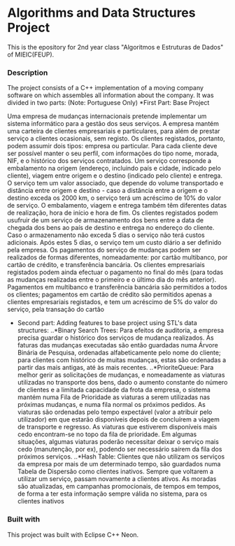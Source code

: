 # Algorithms and Data Structures Project
This is the epository for 2nd year class "Algoritmos e Estruturas de Dados"  of MIEIC(FEUP).

### Description
The project consists of a C++ implementation of a
moving company software on which assembles all information about the company. It was divided in two parts:
(Note: Portuguese Only)
*First Part: Base Project

Uma empresa de mudanças internacionais pretende implementar um sistema informático para a gestão dos seus
serviços. A empresa mantém uma carteira de clientes empresariais e particulares, para além de prestar serviço a
clientes ocasionais, sem registo. Os clientes registados, portanto, podem assumir dois tipos: empresa ou particular.
Para cada cliente deve ser possível manter o seu perfil, com informações do tipo nome, morada, NIF, e o histórico
dos serviços contratados.
Um serviço corresponde a embalamento na origem (endereço, incluindo país e cidade, indicado pelo cliente),
viagem entre origem e o destino (indicado pelo cliente) e entrega. O serviço tem um valor associado, que depende
do volume transportado e distância entre origem e destino - caso a distância entre a origem e o destino exceda os
2000 km, o serviço terá um acréscimo de 10% do valor de serviço. O embalamento, viagem e entrega também
têm diferentes datas de realização, hora de início e hora de fim.
Os clientes registados podem usufruir de um serviço de armazenamento dos bens entre a data de chegada dos bens
ao país de destino e entrega no endereço do cliente. Caso o armazenamento não exceda 5 dias o serviço não terá
custos adicionais. Após estes 5 dias, o serviço tem um custo diário a ser definido pela empresa.
Os pagamentos do serviço de mudanças podem ser realizados de formas diferentes, nomeadamente: por cartão
multibanco, por cartão de crédito, e transferência bancária. Os clientes empresariais registados podem ainda
efectuar o pagamento no final do mês (para todas as mudanças realizadas entre o primeiro e o último dia do mês
anterior). Pagamentos em multibanco e transferência bancária são permitidos a todos os clientes; pagamentos em
cartão de crédito são permitidos apenas a clientes empresariais registados, e tem um acréscimo de 5% do valor do
serviço, pela transação do cartão

* Second part: Adding features to base project using STL's data structures:
..*Binary Search Trees:
Para efeitos de auditoria, a empresa precisa guardar o histórico dos serviços de mudança realizados. As
faturas das mudanças executadas são então guardadas numa Árvore Binária de Pesquisa, ordenadas
alfabeticamente pelo nome do cliente; para clientes com histórico de muitas mudanças, estas são
ordenadas a partir das mais antigas, até às mais recentes.
..*PrioriteQueue:
Para melhor gerir as solicitações de mudanças, e nomeadamente as viaturas utilizadas no transporte dos
bens, dado o aumento constante do número de clientes e a limitada capacidade da frota da empresa, o
sistema mantém numa Fila de Prioridade as viaturas a serem utilizadas nas próximas mudanças, e numa
fila normal os próximos pedidos. As viaturas são ordenadas pelo tempo expectável (valor a atribuir pelo
utilizador) em que estarão disponíveis depois de concluírem a viagem de transporte e regresso. As
viaturas que estiverem disponíveis mais cedo encontram-se no topo da fila de prioridade. Em algumas
situações, algumas viaturas poderão necessitar deixar o serviço mais cedo (manutenção, por ex),
podendo ser necessário saírem da fila dos próximos serviços.
..*Hash Table:
Clientes que não utilizam os serviços da empresa por mais de um determinado tempo, são guardados
numa Tabela de Dispersão como clientes inativos. Sempre que voltarem a utilizar um serviço, passam
novamente a clientes ativos. As moradas são atualizadas, em campanhas promocionais, de tempos em
tempos, de forma a ter esta informação sempre válida no sistema, para os clientes inativos

### Built with
This project was built with Eclipse C++ Neon.


